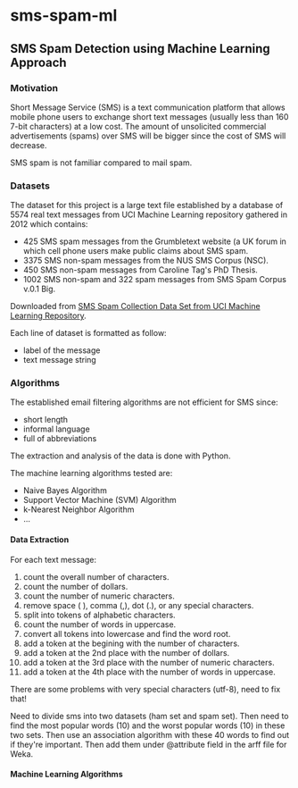 # sms-spam-ml
## SMS Spam Detection using Machine Learning Approach


### Motivation

Short Message Service (SMS) is a text communication platform that allows mobile phone users
to exchange short text messages (usually less than 160 7-bit characters) at a low cost.
The amount of unsolicited commercial advertisements (spams) over SMS will be bigger since
the cost of SMS will decrease.

SMS spam is not familiar compared to mail spam.

### Datasets

The dataset for this project is a large text file established by a database of 5574 real text
messages from UCI Machine Learning repository gathered in 2012 which contains:
* 425 SMS spam messages from the Grumbletext website (a UK forum in which cell phone users make public claims about SMS spam.
* 3375 SMS non-spam messages from the NUS SMS Corpus (NSC).
* 450 SMS non-spam messages from Caroline Tag's PhD Thesis.
* 1002 SMS non-spam and 322 spam messages from SMS Spam Corpus v.0.1 Big.

Downloaded from [SMS Spam Collection Data Set from UCI Machine Learning Repository](http://archive.ics.uci.edu/ml/datasets/SMS+Spam+Collection).


Each line of dataset is formatted as follow:
* label of the message
* text message string

### Algorithms

The established email filtering algorithms are not efficient for SMS since:
* short length
* informal language
* full of abbreviations


The extraction and analysis of the data is done with Python.

The machine learning algorithms tested are:
* Naive Bayes Algorithm
* Support Vector Machine (SVM) Algorithm
* k-Nearest Neighbor Algorithm
* ...


#### Data Extraction

For each text message:

1. count the overall number of characters.
2. count the number of dollars.
3. count the number of numeric characters.
4. remove space ( ), comma (,), dot (.), or any special characters.
5. split into tokens of alphabetic characters.
6. count the number of words in uppercase.
7. convert all tokens into lowercase and find the word root.
8. add a token at the begining with the number of characters.
9. add a token at the 2nd place with the number of dollars.
10. add a token at the 3rd place with the number of numeric characters.
11. add a token at the 4th place with the number of words in uppercase.

There are some problems with very special characters (utf-8), need to fix that!

Need to divide sms into two datasets (ham set and spam set).
Then need to find the most popular words (10) and the worst popular words (10) in these two sets.
Then use an association algorithm with these 40 words to find out if they're important.
Then add them under @attribute field in the arff file for Weka.


#### Machine Learning Algorithms




